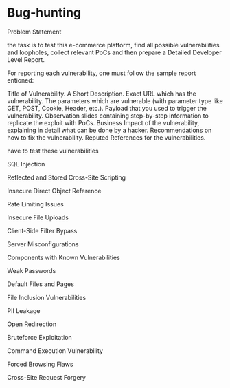 # Bug-hunting
Problem Statement 

the task is to test this e-commerce platform, find all possible vulnerabilities and loopholes, collect relevant PoCs and then prepare a Detailed Developer Level Report. 

For reporting each vulnerability, one must follow the sample report entioned:

Title of Vulnerability. 
A Short Description. 
Exact URL which has the vulnerability. 
The parameters which are vulnerable (with parameter type like GET, POST, Cookie, Header, etc.). 
Payload that you used to trigger the vulnerability. 
Observation slides containing step-by-step information to replicate the exploit with PoCs. 
Business Impact of the vulnerability, explaining in detail what can be done by a hacker. 
Recommendations on how to fix the vulnerability. 
Reputed References for the vulnerabilities. 

have to test these vulnerabilities

SQL Injection 

Reflected and Stored Cross-Site Scripting 

Insecure Direct Object Reference 

Rate Limiting Issues 

Insecure File Uploads 

Client-Side Filter Bypass 

Server Misconfigurations 

Components with Known Vulnerabilities 

Weak Passwords 

Default Files and Pages 

File Inclusion Vulnerabilities 

PII Leakage 

Open Redirection 

Bruteforce Exploitation 

Command Execution Vulnerability 

Forced Browsing Flaws 

Cross-Site Request Forgery 

